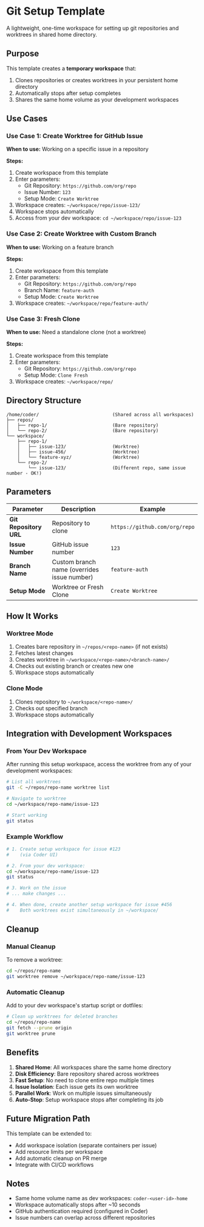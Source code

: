 # Git Setup Template

A lightweight, one-time workspace for setting up git repositories and worktrees in shared home directory.

## Purpose

This template creates a **temporary workspace** that:
1. Clones repositories or creates worktrees in your persistent home directory
2. Automatically stops after setup completes
3. Shares the same home volume as your development workspaces

## Use Cases

### Use Case 1: Create Worktree for GitHub Issue

**When to use:** Working on a specific issue in a repository

**Steps:**
1. Create workspace from this template
2. Enter parameters:
   - Git Repository: `https://github.com/org/repo`
   - Issue Number: `123`
   - Setup Mode: `Create Worktree`
3. Workspace creates: `~/workspace/repo/issue-123/`
4. Workspace stops automatically
5. Access from your dev workspace: `cd ~/workspace/repo/issue-123`

### Use Case 2: Create Worktree with Custom Branch

**When to use:** Working on a feature branch

**Steps:**
1. Create workspace from this template
2. Enter parameters:
   - Git Repository: `https://github.com/org/repo`
   - Branch Name: `feature-auth`
   - Setup Mode: `Create Worktree`
3. Workspace creates: `~/workspace/repo/feature-auth/`

### Use Case 3: Fresh Clone

**When to use:** Need a standalone clone (not a worktree)

**Steps:**
1. Create workspace from this template
2. Enter parameters:
   - Git Repository: `https://github.com/org/repo`
   - Setup Mode: `Clone Fresh`
3. Workspace creates: `~/workspace/repo/`

## Directory Structure

```
/home/coder/                           (Shared across all workspaces)
├── repos/
│   ├── repo-1/                        (Bare repository)
│   └── repo-2/                        (Bare repository)
└── workspace/
    ├── repo-1/
    │   ├── issue-123/                 (Worktree)
    │   ├── issue-456/                 (Worktree)
    │   └── feature-xyz/               (Worktree)
    └── repo-2/
        └── issue-123/                 (Different repo, same issue number - OK!)
```

## Parameters

| Parameter | Description | Example |
|-----------|-------------|---------|
| **Git Repository URL** | Repository to clone | `https://github.com/org/repo` |
| **Issue Number** | GitHub issue number | `123` |
| **Branch Name** | Custom branch name (overrides issue number) | `feature-auth` |
| **Setup Mode** | Worktree or Fresh Clone | `Create Worktree` |

## How It Works

### Worktree Mode

1. Creates bare repository in `~/repos/<repo-name>` (if not exists)
2. Fetches latest changes
3. Creates worktree in `~/workspace/<repo-name>/<branch-name>/`
4. Checks out existing branch or creates new one
5. Workspace stops automatically

### Clone Mode

1. Clones repository to `~/workspace/<repo-name>/`
2. Checks out specified branch
3. Workspace stops automatically

## Integration with Development Workspaces

### From Your Dev Workspace

After running this setup workspace, access the worktree from any of your development workspaces:

```bash
# List all worktrees
git -C ~/repos/repo-name worktree list

# Navigate to worktree
cd ~/workspace/repo-name/issue-123

# Start working
git status
```

### Example Workflow

```bash
# 1. Create setup workspace for issue #123
#    (via Coder UI)

# 2. From your dev workspace:
cd ~/workspace/repo-name/issue-123
git status

# 3. Work on the issue
# ... make changes ...

# 4. When done, create another setup workspace for issue #456
#    Both worktrees exist simultaneously in ~/workspace/
```

## Cleanup

### Manual Cleanup

To remove a worktree:

```bash
cd ~/repos/repo-name
git worktree remove ~/workspace/repo-name/issue-123
```

### Automatic Cleanup

Add to your dev workspace's startup script or dotfiles:

```bash
# Clean up worktrees for deleted branches
cd ~/repos/repo-name
git fetch --prune origin
git worktree prune
```

## Benefits

1. **Shared Home**: All workspaces share the same home directory
2. **Disk Efficiency**: Bare repository shared across worktrees
3. **Fast Setup**: No need to clone entire repo multiple times
4. **Issue Isolation**: Each issue gets its own worktree
5. **Parallel Work**: Work on multiple issues simultaneously
6. **Auto-Stop**: Setup workspace stops after completing its job

## Future Migration Path

This template can be extended to:
- Add workspace isolation (separate containers per issue)
- Add resource limits per workspace
- Add automatic cleanup on PR merge
- Integrate with CI/CD workflows

## Notes

- Same home volume name as dev workspaces: `coder-<user-id>-home`
- Workspace automatically stops after ~10 seconds
- GitHub authentication required (configured in Coder)
- Issue numbers can overlap across different repositories